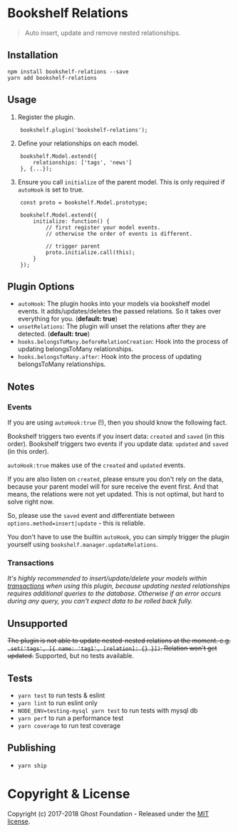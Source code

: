 # Bookshelf Relations


> Auto insert, update and remove nested relationships.

## Installation

    npm install bookshelf-relations --save
    yarn add bookshelf-relations

## Usage

1. Register the plugin.

```
    bookshelf.plugin('bookshelf-relations');
```

2. Define your relationships on each model.

```
    bookshelf.Model.extend({
        relationships: ['tags', 'news']
    }, {...});
```

3. Ensure you call `initialize` of the parent model. This is only required if `autoHook` is set to true.

```
    const proto = bookshelf.Model.prototype;
    
    bookshelf.Model.extend({
        initialize: function() {
            // first register your model events. 
            // otherwise the order of events is different.
            
            // trigger parent
            proto.initialize.call(this);
        }
    });
```
    
## Plugin Options

- `autoHook`: The plugin hooks into your models via bookshelf model events. It adds/updates/deletes the passed relations. So it takes over everything for you. (**default: true**)
- `unsetRelations`: The plugin will unset the relations after they are detected. (**default: true**)
- `hooks.belongsToMany.beforeRelationCreation`: Hook into the process of updating belongsToMany relationships.
- `hooks.belongsToMany.after`: Hook into the process of updating belongsToMany relationships.

## Notes

### Events

If you are using `autoHook:true` (!), then you should know the following fact. 

Bookshelf triggers two events if you insert data: `created` and `saved` (in this order).
Bookshelf triggers two events if you update data: `updated` and `saved` (in this order).

`autoHook:true` makes use of the `created` and `updated` events.

If you are also listen on `created`, please ensure you don't rely on the data, because your parent model will for sure receive the event first.
And that means, the relations were not yet updated. This is not optimal, but hard to solve right now.

So, please use the `saved` event and differentiate between `options.method=insert|update` - this is reliable.

You don't have to use the builtin `autoHook`, you can simply trigger the plugin yourself using `bookshelf.manager.updateRelations`.

### Transactions

*It's highly recommended to insert/update/delete your models within [transactions](http://bookshelfjs.org/#Bookshelf-instance-transaction) when using this plugin, because updating nested relationships requires additional queries to the database. Otherwise if an error occurs during any query, you can't expect data to be rolled back fully.*


## Unsupported

~~The plugin is not able to update nested-nested relations at the moment. e.g. `.set('tags', [{ name: 'tag1', [relation]: {} }])`. Relation won't get updated.~~ Supported, but no tests available.

## Tests

- `yarn test` to run tests & eslint
- `yarn lint` to run eslint only
- `NODE_ENV=testing-mysql yarn test` to run tests with mysql db
- `yarn perf` to run a performance test
- `yarn coverage` to run test coverage

## Publishing
- `yarn ship`

# Copyright & License

Copyright (c) 2017-2018 Ghost Foundation - Released under the [MIT license](LICENSE).
